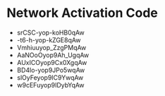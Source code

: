 # Network Activation Code
* srCSC-yop-koHB0qAw
* -t6-h-yop-kZGE8qAw
* Vmhiuuyop_ZzgPMqAw
* AaNOoOyop9Ah_UgqAw
* AUxICOyop9Cx0XgqAw
* BD4lo-yop9JPo5wqAw
* slOyFeyop9IC9YwqAw
* w9cEFuyop9IDybYqAw